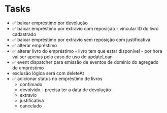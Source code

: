 # Tasks

- ✅ baixar empréstimo por devolução
- ✅ baixar empréstimo por extravio com reposição - vincular ID do livro cadastrado
- ✅ baixar empréstimo por extravio sem reposição com justificativa
- ✅ alterar empréstimo
- ✅ alterar livro do empréstimo - livro tem que estar disponível - por hora vai ser apenas pelo caso de uso de updateLoan
- ✅ event dispatcher para emissão de eventos de domínio do agregado de empréstimo
- exclusão lógica será com deleteAt
- ✅ adicionar status no empréstimo de livros
  - confimado
  - devolvido - precisa ter a data de devolução
  - extravio
  - justificativa 
  - cancelado
